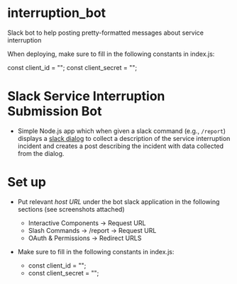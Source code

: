 # interruption_bot
Slack bot to help posting pretty-formatted messages about service interruption

When deploying, make sure to fill in the following constants in index.js:

const client_id = "";
const client_secret = "";

# Slack Service Interruption Submission Bot
* Simple Node.js app which when given a slack command (e.g., `/report`) displays a [slack dialog](https://api.slack.com/dialogs) to collect a description of the service interruption incident and creates a post describing the incident with data collected from the dialog.

# Set up

* Put relevant *host URL* under the bot slack application in the following sections (see screenshots attached)
    * Interactive Components -> Request URL
    * Slash Commands -> /report -> Request URL
    * OAuth & Permissions -> Redirect URLS

* Make sure to fill in the following constants in index.js:

    * const client_id = "";
    * const client_secret = "";